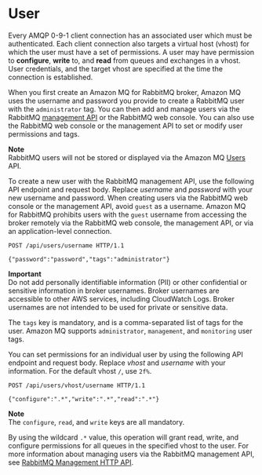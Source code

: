 # User<a name="rabbitmq-basic-elements-user"></a>

 Every AMQP 0\-9\-1 client connection has an associated user which must be authenticated\. Each client connection also targets a virtual host \(vhost\) for which the user must have a set of permissions\. A user may have permission to **configure**, **write** to, and **read** from queues and exchanges in a vhost\. User credentials, and the target vhost are specified at the time the connection is established\.

 When you first create an Amazon MQ for RabbitMQ broker, Amazon MQ uses the username and password you provide to create a RabbitMQ user with the `administrator` tag\. You can then add and manage users via the RabbitMQ [management API](https://pulse.mozilla.org/api/) or the RabbitMQ web console\. You can also use the RabbitMQ web console or the management API to set or modify user permissions and tags\. 

**Note**  
RabbitMQ users will not be stored or displayed via the Amazon MQ [Users](https://docs.aws.amazon.com/amazon-mq/latest/api-reference/brokers-broker-id-users.html) API\.

 To create a new user with the RabbitMQ management API, use the following API endpoint and request body\. Replace *username* and *password* with your new username and password\. When creating users via the RabbitMQ web console or the management API, avoid `guest` as a username\. Amazon MQ for RabbitMQ prohibits users with the `guest` username from accessing the broker remotely via the RabbitMQ web console, the management API, or via an application\-level connection\. 

```
POST /api/users/username HTTP/1.1
                
{"password":"password","tags":"administrator"}
```

**Important**  
 Do not add personally identifiable information \(PII\) or other confidential or sensitive information in broker usernames\. Broker usernames are accessible to other AWS services, including CloudWatch Logs\. Broker usernames are not intended to be used for private or sensitive data\. 

The `tags` key is mandatory, and is a comma\-separated list of tags for the user\. Amazon MQ supports `administrator`, `management`, and `monitoring` user tags\.

You can set permissions for an individual user by using the following API endpoint and request body\. Replace *vhost* and *username* with your information\. For the default vhost `/`, use `2f%`\.

```
POST /api/users/vhost/username HTTP/1.1

{"configure":".*","write":".*","read":".*"}
```

**Note**  
The `configure`, `read`, and `write` keys are all mandatory\.

By using the wildcard `.*` value, this operation will grant read, write, and configure permissions for all queues in the specified vhost to the user\. For more information about managing users via the RabbitMQ management API, see [RabbitMQ Management HTTP API](https://pulse.mozilla.org/api/)\.